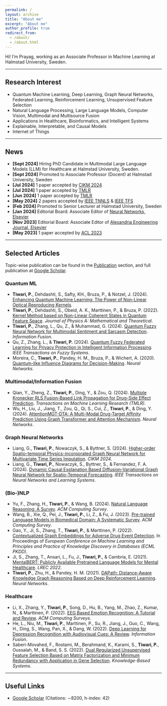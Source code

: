 ```yaml
---
permalink: /
layout: archive
title: "About me"
excerpt: "About me"
author_profile: true
redirect_from: 
  - /about/
  - /about.html
---
```




Hi! I’m Prayag, working as an Associate Professor in Machine Learning at Halmstad University, Sweden.

---

## Research Interest


- Quantum Machine Learning, Deep Learning, Graph Neural Networks, Federated Learning, Reinforcement Learning, Unsupervised Feature Selection
- Natural Language Processing, Large Language Models, Computer Vision, Multimodal and Multisource Fusion
- Applications in Healthcare, Bioinformatics, and Intelligent Systems
- Explainable, Interpretable, and Causal Models
- Internet of Things



---

## News
- **[Sept 2024]** Hiring PhD Candidate in Multimodal Large Language Models (LLM) for Healthcare at Halmstad University, Sweden.
- **[Sept 2024]** Promoted to Associate Professor (Docent) at Halmstad University, Sweden
- **[Jul 2024]** 1 paper accepted by [CIKM 2024](https://arxiv.org/abs/2405.10995)
- **[Jul 2024]** 1 paper accepted by [TMLR](https://openreview.net/forum?id=LNvbgBFPMt)
- **[Jun 2024]** 1 paper accepted by [TMLR](https://openreview.net/forum?id=LCPzaR9mML)
- **[May 2024]** 2 papers accepted by [IEEE TNNLS](https://ieeexplore.ieee.org/document/10589693) & [IEEE TFS](https://ieeexplore.ieee.org/document/10572363)
- **[Feb 2024]** Promoted to Senior Lecturer at Halmstad University, Sweden
- **[Jan 2024]** Editorial Board: Associate Editor of [Neural Networks, Elsevier](https://www.sciencedirect.com/journal/neural-networks/about/editorial-board)
- **[Nov 2023]** Editorial Board: Associate Editor of [Alexandria Engineering Journal, Elsevier](https://www.sciencedirect.com/journal/alexandria-engineering-journal/about/editorial-board)
- **[May 2023]** 1 paper accepted by [ACL 2023](https://aclanthology.org/2023.acl-long.419/)

---

## Selected Articles

Topic-wise publication can be found in the [Publication](https://prayagtiwari.github.io/publications/) section, and full publication at [Google Scholar](https://scholar.google.it/citations?hl=en&user=sDnmJ_YAAAAJ&view_op=list_works&sortby=pubdate).

### Quantum ML
- **Tiwari, P.**, Dehdashti, S., Safty, KH., Bruza, P., & Notzel, J. (2024). [Enhancing Quantum Machine Learning: The Power of Non-Linear Optical Reproducing Kernels](https://arxiv.org/abs/2407.13809).
- **Tiwari, P.**, Dehdashti, S., Obeid, A. K., Marttinen, P., & Bruza, P. (2022). [Kernel Method based on Non-Linear Coherent States in Quantum Feature Space](https://iopscience.iop.org/article/10.1088/1751-8121/ac818e). *Journal of Physics A: Mathematical and Theoretical*.
- **Tiwari, P.**, Zhang, L., Qu, Z., & Muhammad, G. (2024). [Quantum Fuzzy Neural Network for Multimodal Sentiment and Sarcasm Detection](https://www.sciencedirect.com/science/article/pii/S1566253523004013). *Information Fusion*.
- Qu, Z., Zhang, L., & **Tiwari, P.** (2024). [Quantum Fuzzy Federated Learning for Privacy Protection in Intelligent Information Processing](https://ieeexplore.ieee.org/document/10572363). *IEEE Transactions on Fuzzy Systems*.
- Moreira, C., **Tiwari, P.**, Pandey, H. M., Bruza, P., & Wichert, A. (2020). [Quantum-like Influence Diagrams for Decision-Making](https://www.sciencedirect.com/science/article/pii/S0893608020302501). *Neural Networks*.

### Multimodal/Information Fusion
- Qian, Y., Zheng, Z., **Tiwari, P.**, Ding, Y., & Zou, Q. (2024). [Multiple Kronecker RLS Fusion-Based Link Propagation for Drug-Side Effect Prediction](https://openreview.net/forum?id=LCPzaR9mML). *Transactions on Machine Learning Research (TMLR)*.
- Wu, H., Liu, J., Jiang, T., Zou, Q., Qi, S., Cui, Z., **Tiwari, P.**, & Ding, Y. (2024). [AttentionMGT-DTA: A Multi-Modal Drug-Target Affinity Prediction Using Graph Transformer and Attention Mechanism](https://www.sciencedirect.com/science/article/pii/S089360802300641X). *Neural Networks*. 

### Graph Neural Networks
- Liang, G., **Tiwari, P.**, Nowaczyk, S., & Byttner, S. (2024). [Higher-order Spatio-temporal Physics-incorporated Graph Neural Network for Multivariate Time Series Imputation](https://arxiv.org/abs/2405.10995). *CIKM 2024*.
- Liang, G., **Tiwari, P.**, Nowaczyk, S., Byttner, S., & Fernandez, F. A. (2024). [Dynamic Causal Explanation Based Diffusion-Variational Graph Neural Network for Spatio-Temporal Forecasting](https://ieeexplore.ieee.org/document/10589693). *IEEE Transactions on Neural Networks and Learning Systems*.

### (Bio-)NLP
- Yu, F., Zhang, H., **Tiwari, P.**, & Wang, B. (2024). [Natural Language Reasoning: A Survey](https://dl.acm.org/doi/abs/10.1145/3664194). *ACM Computing Survey*.  
- Wang, B., Xie, Q., Pei, J., **Tiwari, P.**, Li, Z., & Fu, J. (2023). [Pre-trained Language Models in Biomedical Domain: A Systematic Survey](https://dl.acm.org/doi/10.1145/3611651). *ACM Computing Survey*.  
- Gao, Y., Ji, S., Zhang, T., **Tiwari, P.**, & Marttinen, P. (2022). [Contextualized Graph Embeddings for Adverse Drug Event Detection](https://2022.ecmlpkdd.org/wp-content/uploads/2022/09/sub_626.pdf). In Proceedings of *European Conference on Machine Learning and Principles and Practice of Knowledge Discovery in Databases (ECML PKDD)*. 
- Ji, S., Zhang, T., Ansari, L., Fu, J., **Tiwari, P.**, & Cambria, E. (2021). [MentalBERT: Publicly Available Pretrained Language Models for Mental Healthcare](https://aclanthology.org/2022.lrec-1.778/). *LREC 2022*.
- **Tiwari, P.**, Zhu, H., & Pandey, H. M. (2021). [DAPath: Distance-Aware Knowledge Graph Reasoning Based on Deep Reinforcement Learning](https://www.sciencedirect.com/science/article/pii/S089360802030410X). *Neural Networks*.

### Healthcare
- Li, X., Zhang, Y., **Tiwari, P.**, Song, D., Hu, B., Yang, M., Zhao, Z., Kumar, N., & Marttinen, P. (2022). [EEG Based Emotion Recognition: A Tutorial and Review](https://dl.acm.org/doi/full/10.1145/3524499). *ACM Computing Surveys*.  
- He, L., Niu, M., **Tiwari, P.**, Marttinen, P., Su, R., Jiang, J., Guo, C., Wang, H., Ding, S., Wang, Pan, X., & Dang, W. (2022). [Deep Learning for Depression Recognition with Audiovisual Cues: A Review](https://www.sciencedirect.com/science/article/pii/S1566253521002207). *Information Fusion*.
- Saberi-Movahed, F., Rostami, M., Berahmand, K., Karami, S., **Tiwari, P.**, Oussalah, M., & Band, S. S. (2022). [Dual Regularized Unsupervised Feature Selection Based on Matrix Factorization and Minimum Redundancy with Application in Gene Selection](https://www.sciencedirect.com/science/article/pii/S0950705122009777). *Knowledge-Based Systems*.

---
## Useful Links

- [Google Scholar](https://scholar.google.it/citations?hl=en&user=sDnmJ_YAAAAJ&view_op=list_works&sortby=pubdate) (Citations: ∼8200, h-index: 42)
